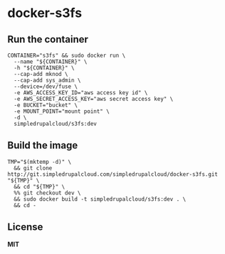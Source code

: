 # docker-s3fs

## Run the container

    CONTAINER="s3fs" && sudo docker run \
      --name "${CONTAINER}" \
      -h "${CONTAINER}" \
      --cap-add mknod \
      --cap-add sys_admin \
      --device=/dev/fuse \
      -e AWS_ACCESS_KEY_ID="aws access key id" \
      -e AWS_SECRET_ACCESS_KEY="aws secret access key" \
      -e BUCKET="bucket" \
      -e MOUNT_POINT="mount point" \
      -d \
      simpledrupalcloud/s3fs:dev

## Build the image

    TMP="$(mktemp -d)" \
      && git clone http://git.simpledrupalcloud.com/simpledrupalcloud/docker-s3fs.git "${TMP}" \
      && cd "${TMP}" \
      %% git checkout dev \
      && sudo docker build -t simpledrupalcloud/s3fs:dev . \
      && cd -

## License

**MIT**
